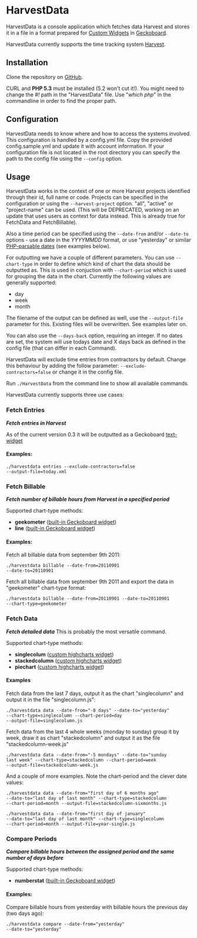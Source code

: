 # HarvestData

HarvestData is a console application which fetches data Harvest and stores it in a file in a format prepared for [Custom Widgets](http://support.geckoboard.com/forums/207979-geckoboard-api) in [Geckoboard](http://geckoboard.com). 

HarvestData currently supports the time tracking system [Harvest](http://harvestapp.com).

## Installation

Clone the repository on [GitHub](https://github.com/reload/harvestdata).

CURL and **PHP 5.3** must be installed (5.2 won't cut it!).
You might need to change the *#!* path in the "HarvestData" file. Use "*which php*" in the commandline in order to find the proper path.

## Configuration

HarvestData needs to know where and how to access the systems involved. This configuration is handled by a config.yml file. Copy the provided config.sample.yml and update it with account information. If your configuration file is not located in the root directory you can specify the path to the config file using the <code>--config</code> option.

## Usage

HarvestData works in the context of one or more Harvest projects identified through their id, full name or code. Projects can be specified in the configuration or using the <code>--harvest-project</code> option. "all", "active" or "project-name" can be used. (This will be DEPRECATED, working on an update that uses users as context for data instead. This is already true for FetchData and FetchBillable).

Also a time period can be specified using the <code>--date-from</code> and/or <code>--date-to</code> options - use a date in the *YYYYMMDD* format, or use "yesterday" or similar [PHP-parsable dates](http://www.php.net/manual/en/datetime.formats.relative.php) (see examples below).

For outputting we have a couple of different parameters.
You can use <code>--chart-type</code> in order to define which kind of chart the data should be outputted as.
This is used in conjuction with <code>--chart-period</code> which is used for grouping the data in the chart. Currently the following values are generally supported:

- day
- week
- month 

The filename of the output can be defined as well, use the <code>--output-file</code> parameter for this. Existing files will be overwritten. See examples later on.

You can also use the <code>--days-back</code> option, requiring an integer.
If no dates are set, the system will use todays date and X days back as defined in the config file (that can differ in each Command).

HarvestData will exclude time entries from contractors by default. Change this behaviour by adding the follow parameter:
<code>--exclude-contractors=false</code> or change it in the config file.

Run <code>./HarvestData</code> from the command line to show all available commands.

HarvestData currently supports three use cases: 

### Fetch Entries
**_Fetch entries in Harvest_**

As of the current version 0.3 it will be outputted as a Geckoboard [text-widget](http://support.geckoboard.com/entries/231507-custom-widget-type-definitions)

#### Examples:
<code>./harvestdata entries --exclude-contractors=false --output-file=today.xml</code>

 
### Fetch Billable 
**_Fetch number of billable hours from Harvest in a specified period_**

Supported chart-type methods:

- **geekometer** ([built-in Geckoboard widget](http://support.geckoboard.com/entries/274940-custom-chart-widget-type-definitions))
- **line** ([built-in Geckoboard widget](http://support.geckoboard.com/entries/274940-custom-chart-widget-type-definitions))

#### Examples:
Fetch all billable data from september 9th 2011:
 
<code>./harvestdata billable --date-from=20110901 --date-to=20110901</code>

Fetch all billable data from september 9th 2011 and export the data in "geekometer" chart-type format:

<code>./harvestdata billable --date-from=20110901 --date-to=20110901 --chart-type=geekometer</code>



### Fetch Data 
**_Fetch detailed data_**
This is probably the most versatile command.

Supported chart-type methods:

- **singlecolum** ([custom highcharts widget](http://support.geckoboard.com/entries/274940-custom-chart-widget-type-definitions))
- **stackedcolumn** ([custom highcharts widget](http://support.geckoboard.com/entries/274940-custom-chart-widget-type-definitions))
- **piechart** ([custom highcharts widget](http://support.geckoboard.com/entries/274940-custom-chart-widget-type-definitions))


#### Examples

Fetch data from the last 7 days, output it as the chart "singlecolumn" and output it in the file "singlecolumn.js":

<code>./harvestdata data --date-from="-8 days" --date-to="yesterday" --chart-type=singlecolumn --chart-period=day --output-file=singlecolumn.js</code>

Fetch data from the last 4 whole weeks (monday to sunday) group it by week, draw it as chart "stackedcolumn" and output it as the file "stackedcolumn-week.js"

<code>./harvestdata data --date-from="-5 mondays" --date-to="sunday last week" --chart-type=stackedcolumn --chart-period=week --output-file=stackedcolumn-week.js</code>

And a couple of more examples. Note the chart-period and the clever date values:

<code>./harvestdata data --date-from="first day of 6 months ago" --date-to="last day of last month" --chart-type=stackedcolumn --chart-period=month --output-file=stackedcolumn-sixmonths.js</code>

<code>./harvestdata data --date-from="first day of january" --date-to="last day of last month" --chart-type=singlecolumn --chart-period=month --output-file=year-single.js</code>

### Compare Periods 
**_Compare billable hours between the assigned period and the same number of days before_**

Supported chart-type methods:

- **numberstat** ([built-in Geckoboard widget](http://support.geckoboard.com/entries/231507-custom-widget-type-definitions))


#### Examples:
Compare billable hours from yesterday with billable hours the previous day (two days ago):
 
<code>./harvestdata compare --date-from="yesterday" --date-to="yesterday"</code>

